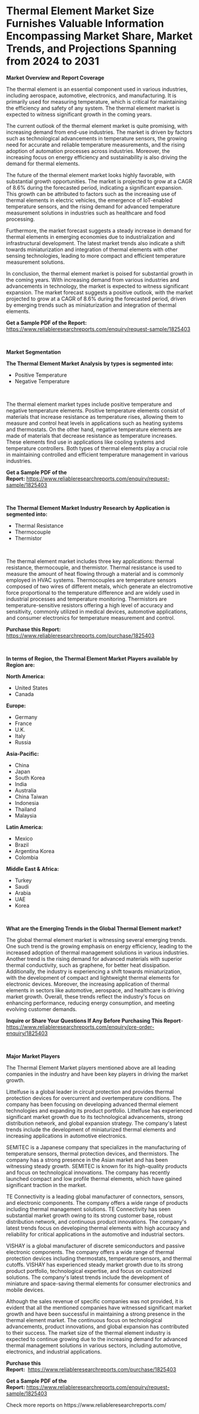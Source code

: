 <p><h1>Thermal Element Market Size Furnishes Valuable Information Encompassing Market Share, Market Trends, and Projections Spanning from 2024 to 2031</h1></p><p><strong>Market Overview and Report Coverage</strong></p>
<p><p>The thermal element is an essential component used in various industries, including aerospace, automotive, electronics, and manufacturing. It is primarily used for measuring temperature, which is critical for maintaining the efficiency and safety of any system. The thermal element market is expected to witness significant growth in the coming years.</p><p>The current outlook of the thermal element market is quite promising, with increasing demand from end-use industries. The market is driven by factors such as technological advancements in temperature sensors, the growing need for accurate and reliable temperature measurements, and the rising adoption of automation processes across industries. Moreover, the increasing focus on energy efficiency and sustainability is also driving the demand for thermal elements.</p><p>The future of the thermal element market looks highly favorable, with substantial growth opportunities. The market is projected to grow at a CAGR of 8.6% during the forecasted period, indicating a significant expansion. This growth can be attributed to factors such as the increasing use of thermal elements in electric vehicles, the emergence of IoT-enabled temperature sensors, and the rising demand for advanced temperature measurement solutions in industries such as healthcare and food processing.</p><p>Furthermore, the market forecast suggests a steady increase in demand for thermal elements in emerging economies due to industrialization and infrastructural development. The latest market trends also indicate a shift towards miniaturization and integration of thermal elements with other sensing technologies, leading to more compact and efficient temperature measurement solutions.</p><p>In conclusion, the thermal element market is poised for substantial growth in the coming years. With increasing demand from various industries and advancements in technology, the market is expected to witness significant expansion. The market forecast suggests a positive outlook, with the market projected to grow at a CAGR of 8.6% during the forecasted period, driven by emerging trends such as miniaturization and integration of thermal elements.</p></p>
<p><strong>Get a Sample PDF of the Report:</strong> <a href="https://www.reliableresearchreports.com/enquiry/request-sample/1825403">https://www.reliableresearchreports.com/enquiry/request-sample/1825403</a></p>
<p>&nbsp;</p>
<p><strong>Market Segmentation</strong></p>
<p><strong>The Thermal Element Market Analysis by types is segmented into:</strong></p>
<p><ul><li>Positive Temperature</li><li>Negative Temperature</li></ul></p>
<p>&nbsp;</p>
<p><p>The thermal element market types include positive temperature and negative temperature elements. Positive temperature elements consist of materials that increase resistance as temperature rises, allowing them to measure and control heat levels in applications such as heating systems and thermostats. On the other hand, negative temperature elements are made of materials that decrease resistance as temperature increases. These elements find use in applications like cooling systems and temperature controllers. Both types of thermal elements play a crucial role in maintaining controlled and efficient temperature management in various industries.</p></p>
<p><strong>Get a Sample PDF of the Report:</strong>&nbsp;<a href="https://www.reliableresearchreports.com/enquiry/request-sample/1825403">https://www.reliableresearchreports.com/enquiry/request-sample/1825403</a></p>
<p>&nbsp;</p>
<p><strong>The Thermal Element Market Industry Research by Application is segmented into:</strong></p>
<p><ul><li>Thermal Resistance</li><li>Thermocouple</li><li>Thermistor</li></ul></p>
<p>&nbsp;</p>
<p><p>The thermal element market includes three key applications: thermal resistance, thermocouple, and thermistor. Thermal resistance is used to measure the amount of heat flowing through a material and is commonly employed in HVAC systems. Thermocouples are temperature sensors composed of two wires of different metals, which generate an electromotive force proportional to the temperature difference and are widely used in industrial processes and temperature monitoring. Thermistors are temperature-sensitive resistors offering a high level of accuracy and sensitivity, commonly utilized in medical devices, automotive applications, and consumer electronics for temperature measurement and control.</p></p>
<p><strong>Purchase this Report:</strong>&nbsp; <a href="https://www.reliableresearchreports.com/purchase/1825403">https://www.reliableresearchreports.com/purchase/1825403</a></p>
<p>&nbsp;</p>
<p><strong>In terms of Region, the Thermal Element Market Players available by Region are:</strong></p>
<p>
    <p> <strong> North America: </strong>
        <ul>
            <li>United States</li>
            <li>Canada</li>
        </ul>
        </p> 
    <p> <strong> Europe: </strong>
        <ul>
            <li>Germany</li>
            <li>France</li>
            <li>U.K.</li>
            <li>Italy</li>
            <li>Russia</li>
        </ul>
        </p> 
    <p> <strong> Asia-Pacific: </strong>
        <ul>
            <li>China</li>
            <li>Japan</li>
            <li>South Korea</li>
            <li>India</li>
            <li>Australia</li>
            <li>China Taiwan</li>
            <li>Indonesia</li>
            <li>Thailand</li>
            <li>Malaysia</li>
        </ul>
        </p> 
    <p> <strong> Latin America: </strong>
        <ul>
            <li>Mexico</li>
            <li>Brazil</li>
            <li>Argentina Korea</li>
            <li>Colombia</li>
        </ul>
        </p> 
    <p> <strong> Middle East & Africa: </strong>
        <ul>
            <li>Turkey</li>
            <li>Saudi</li>
            <li>Arabia</li>
            <li>UAE</li>
            <li>Korea</li>
        </ul>
    </p>
    </p>
<p>&nbsp;</p>
<p><strong>What are the Emerging Trends in the Global Thermal Element market?</strong></p>
<p><p>The global thermal element market is witnessing several emerging trends. One such trend is the growing emphasis on energy efficiency, leading to the increased adoption of thermal management solutions in various industries. Another trend is the rising demand for advanced materials with superior thermal conductivity, such as graphene, for better heat dissipation. Additionally, the industry is experiencing a shift towards miniaturization, with the development of compact and lightweight thermal elements for electronic devices. Moreover, the increasing application of thermal elements in sectors like automotive, aerospace, and healthcare is driving market growth. Overall, these trends reflect the industry's focus on enhancing performance, reducing energy consumption, and meeting evolving customer demands.</p></p>
<p><strong>Inquire or Share Your Questions If Any Before Purchasing This Report</strong>- <a href="https://www.reliableresearchreports.com/enquiry/pre-order-enquiry/1825403">https://www.reliableresearchreports.com/enquiry/pre-order-enquiry/1825403</a></p>
<p>&nbsp;</p>
<p><strong>Major Market Players</strong></p>
<p><p>The Thermal Element Market players mentioned above are all leading companies in the industry and have been key players in driving the market growth. </p><p>Littelfuse is a global leader in circuit protection and provides thermal protection devices for overcurrent and overtemperature conditions. The company has been focusing on developing advanced thermal element technologies and expanding its product portfolio. Littelfuse has experienced significant market growth due to its technological advancements, strong distribution network, and global expansion strategy. The company's latest trends include the development of miniaturized thermal elements and increasing applications in automotive electronics. </p><p>SEMITEC is a Japanese company that specializes in the manufacturing of temperature sensors, thermal protection devices, and thermistors. The company has a strong presence in the Asian market and has been witnessing steady growth. SEMITEC is known for its high-quality products and focus on technological innovations. The company has recently launched compact and low profile thermal elements, which have gained significant traction in the market. </p><p>TE Connectivity is a leading global manufacturer of connectors, sensors, and electronic components. The company offers a wide range of products including thermal management solutions. TE Connectivity has seen substantial market growth owing to its strong customer base, robust distribution network, and continuous product innovations. The company's latest trends focus on developing thermal elements with high accuracy and reliability for critical applications in the automotive and industrial sectors. </p><p>VISHAY is a global manufacturer of discrete semiconductors and passive electronic components. The company offers a wide range of thermal protection devices including thermostats, temperature sensors, and thermal cutoffs. VISHAY has experienced steady market growth due to its strong product portfolio, technological expertise, and focus on customized solutions. The company's latest trends include the development of miniature and space-saving thermal elements for consumer electronics and mobile devices. </p><p>Although the sales revenue of specific companies was not provided, it is evident that all the mentioned companies have witnessed significant market growth and have been successful in maintaining a strong presence in the thermal element market. The continuous focus on technological advancements, product innovations, and global expansion has contributed to their success. The market size of the thermal element industry is expected to continue growing due to the increasing demand for advanced thermal management solutions in various sectors, including automotive, electronics, and industrial applications.</p></p>
<p><strong>Purchase this Report:</strong>&nbsp;&nbsp;<a href="https://www.reliableresearchreports.com/purchase/1825403">https://www.reliableresearchreports.com/purchase/1825403</a></p>
<p></p>
<p><strong>Get a Sample PDF of the Report:</strong>&nbsp;<a href="https://www.reliableresearchreports.com/enquiry/request-sample/1825403">https://www.reliableresearchreports.com/enquiry/request-sample/1825403</a></p>
<p>Check more reports on https://www.reliableresearchreports.com/</p>